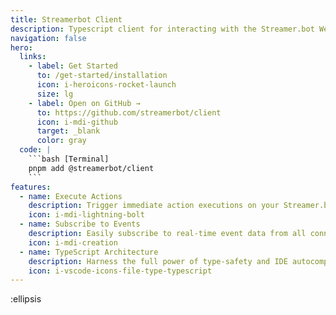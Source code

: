 ```yaml
---
title: Streamerbot Client
description: Typescript client for interacting with the Streamer.bot WebSocket API
navigation: false
hero:
  links:
    - label: Get Started
      to: /get-started/installation
      icon: i-heroicons-rocket-launch
      size: lg
    - label: Open on GitHub →
      to: https://github.com/streamerbot/client
      icon: i-mdi-github
      target: _blank
      color: gray
  code: |
    ```bash [Terminal]
    pnpm add @streamerbot/client
    ```
features:
  - name: Execute Actions
    description: Trigger immediate action executions on your Streamer.bot instance
    icon: i-mdi-lightning-bolt
  - name: Subscribe to Events
    description: Easily subscribe to real-time event data from all connected services in Streamer.bot
    icon: i-mdi-creation
  - name: TypeScript Architecture
    description: Harness the full power of type-safety and IDE autocompletion
    icon: i-vscode-icons-file-type-typescript
---
```


:ellipsis